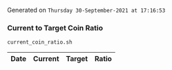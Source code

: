 Generated on `Thursday 30-September-2021 at 17:16:53`

### Current to Target Coin Ratio
`current_coin_ratio.sh`

Date|Current|Target|Ratio
---|---|---|---
